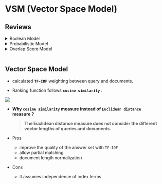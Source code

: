 # VSM (Vector Space Model)

## Reviews

<details>
    <summary>Boolean Model</summary>
    
* Pros
* Cons
</details>

<details>
    <summary>Probabilistic Model</summary>
    
  * Pros
  * Cons
</details>

<details>
    <summary>Overlap Score Model</summary>
    
  * Pros
  * Cons
</details>
<br/>

## Vector Space Model
<!-- object: -->
* calculated **`TF-IDF`** weighting between query and documents.

* Ranking function follows **`cosine similarity`** :
<!-- https://latex.codecogs.com/ -->
  <img src="https://latex.codecogs.com/png.image?\inline&space;\large&space;\dpi{300}\bg{white}sim(q,d_{j}&space;)=cos(\theta)=\frac{\vec{q}&space;\cdot&space;\vec{d_{j}}}&space;{|\vec{q}||\vec{d_{j}}|}=\frac{\sum_{w_{i}\in{V}}&space;w_{i,q}&space;\times&space;w_{i,j}}{\sqrt{\sum_{w_{i}\in{V}}w^{2}_{i,q}}&space;\sqrt{\sum_{w_{i}\in_{V}}w^{2}_{i,j}}}"/>

<!-- $$ sim(q,d_{j} )=cos(\theta)=\frac{\vec{q} \cdot \vec{d_{j}}} {|\vec{q}||\vec{d_{j}}|}=\frac{ \color{lime}\overbrace{ \color{silver}\sum_{w_{i}\in{V}} w_{i,q} \times w_{i,j}}^{\text{inner product}}  } {\sqrt{\sum_{w_{i}\in{V}}w^{2}_{i,q} }  \text{ } \color{red}\underbrace{\color{silver}\sqrt{\sum_{w_{i}\in_{V}}w^{2}_{i,j}}}_{\text{vector length}}  } $$ -->

* **Why `cosine similarity` measure instead of `Euclidean distance` measure ?**
    
  > **The Euclidean distance measure does not consider the different vector lengths of queries and documents.**

* Pros
    + improve the quality of the answer set with `TF-IDF`
    + allow partial matching  
    + document length normalization

* Cons
  + It assumes independence of index terms.